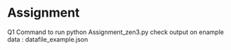 # Assignment
Q1
Command to run python Assignment_zen3.py
check output on enample data : datafile_example.json

